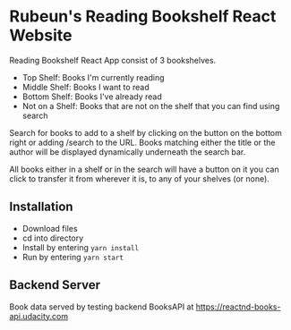 # Rubeun's Reading Bookshelf React Website

Reading Bookshelf React App consist of 3 bookshelves. 

* Top Shelf: Books I'm currently reading
* Middle Shelf: Books I want to read
* Bottom Shelf: Books I've already read
* Not on a Shelf: Books that are not on the shelf that you can find using search

Search for books to add to a shelf by clicking on the button on the bottom right or adding /search to the URL.
Books matching either the title or the author will be displayed dynamically underneath the search bar.

All books either in a shelf or in the search will have a button on it you can click to transfer it from wherever it is, to any of your shelves (or none).


## Installation

- Download files
- cd into directory
- Install by entering ```yarn install```
- Run by entering ```yarn start``` 



## Backend Server

Book data served by testing backend BooksAPI at https://reactnd-books-api.udacity.com